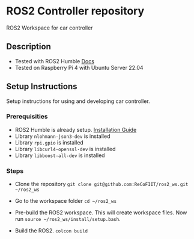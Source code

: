 # ROS2 Controller repository
ROS2 Workspace for car controller

## Description
- Tested with ROS2 Humble [Docs](https://docs.ros.org/en/humble/index.html)
- Tested on Raspberry Pi 4 with Ubuntu Server 22.04

## Setup Instructions
Setup instructions for using and developing car controller.

### Prerequisities
- ROS2 Humble is already setup. [Installation Guide](https://docs.ros.org/en/humble/Installation/Ubuntu-Install-Debs.html)
- Library `nlohmann-json3-dev` is installed
- Library `rpi.gpio` is installed
- Library `libcurl4-openssl-dev` is installed
- Library `libboost-all-dev` is installed

### Steps

- Clone the repository `git clone git@github.com:ReCoFIIT/ros2_ws.git ~/ros2_ws`

- Go to the workspace folder `cd ~/ros2_ws`

- Pre-build the ROS2 workspace. This will create workspace files. Now run `source ~/ros2_ws/install/setup.bash`.

- Build the ROS2. `colcon build`
